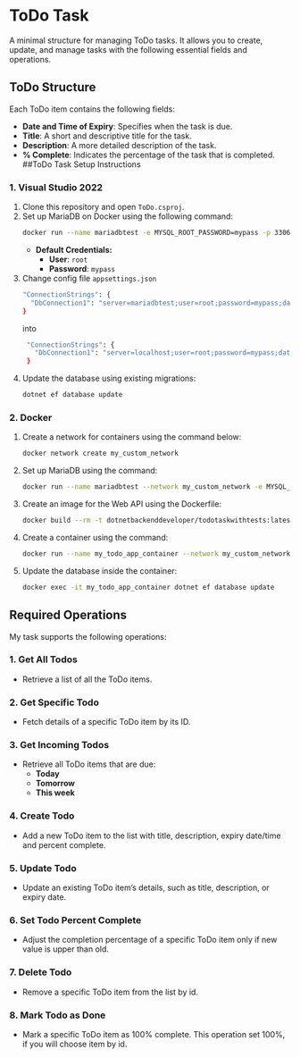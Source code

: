 # ToDo Task 

A minimal structure for managing ToDo tasks. It allows you to create, update, and manage tasks with the following essential fields and operations.

## ToDo Structure

Each ToDo item contains the following fields:

- **Date and Time of Expiry**: Specifies when the task is due.
- **Title**: A short and descriptive title for the task.
- **Description**: A more detailed description of the task.
- **% Complete**: Indicates the percentage of the task that is completed.
##ToDo Task Setup Instructions

### 1. Visual Studio 2022

1. Clone this repository and open `ToDo.csproj`.
2. Set up MariaDB on Docker using the following command:
   ```bash
   docker run --name mariadbtest -e MYSQL_ROOT_PASSWORD=mypass -p 3306:3306 -d docker.io/library/mariadb:latest
   ```
   - **Default Credentials:**
     - **User**: `root`
     - **Password**: `mypass`
3. Change config file `appsettings.json`
    ```bash
    "ConnectionStrings": {
      "DbConnection1": "server=mariadbtest;user=root;password=mypass;database=Todo"
    }
    ```
    into
   ```bash
    "ConnectionStrings": {
      "DbConnection1": "server=localhost;user=root;password=mypass;database=Todo"
    }
    ```
5. Update the database using existing migrations:
   ```bash
   dotnet ef database update
   ```

### 2. Docker

1. Create a network for containers using the command below:
   ```bash
   docker network create my_custom_network
   ```
2. Set up MariaDB using the command:
   ```bash
   docker run --name mariadbtest --network my_custom_network -e MYSQL_ROOT_PASSWORD=mypass -p 3306:3306 -d docker.io/library/mariadb:latest
   ```
3. Create an image for the Web API using the Dockerfile:
   ```bash
   docker build --rm -t dotnetbackenddeveloper/todotaskwithtests:latest .
   ```
4. Create a container using the command:
   ```bash
   docker run --name my_todo_app_container --network my_custom_network -p 5041:5041 -e ASPNETCORE_URLS="http://+:5041" dotnetbackenddeveloper/todotaskwithtests
   ```
5. Update the database inside the container:
   ```bash
   docker exec -it my_todo_app_container dotnet ef database update
   ```


## Required Operations

My task supports the following operations:

### 1. **Get All Todos**
   - Retrieve a list of all the ToDo items.
   
### 2. **Get Specific Todo**
   - Fetch details of a specific ToDo item by its ID.

### 3. **Get Incoming Todos**
   - Retrieve all ToDo items that are due:
     - **Today**
     - **Tomorrow**
     - **This week**

### 4. **Create Todo**
   - Add a new ToDo item to the list with title, description, expiry date/time and percent complete.

### 5. **Update Todo**
   - Update an existing ToDo item’s details, such as title, description, or expiry date.

### 6. **Set Todo Percent Complete**
   - Adjust the completion percentage of a specific ToDo item only if new value is upper than old.

### 7. **Delete Todo**
   - Remove a specific ToDo item from the list by id.

### 8. **Mark Todo as Done**
   - Mark a specific ToDo item as 100% complete. This operation set 100%, if you will choose item by id.
